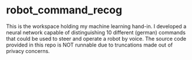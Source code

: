 # robot_command_recog
This is the workspace holding my machine learning hand-in. I developed a neural network capable of distinguishing 10 different (german) commands that could be used to steer and operate a robot by voice. The source code provided in this repo is NOT runnable due to truncations made out of privacy concerns.
